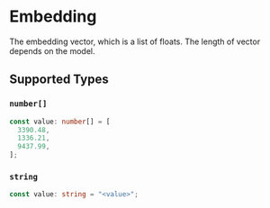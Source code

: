 # Embedding

The embedding vector, which is a list of floats. The length of vector depends on the model.


## Supported Types

### `number[]`

```typescript
const value: number[] = [
  3390.48,
  1336.21,
  9437.99,
];
```

### `string`

```typescript
const value: string = "<value>";
```


